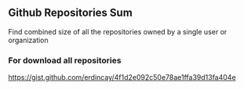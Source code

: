 ## Github Repositories Sum
Find combined size of all the repositories owned by a single user or organization

### For download all repositories

https://gist.github.com/erdincay/4f1d2e092c50e78ae1ffa39d13fa404e